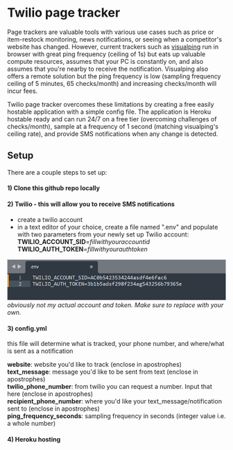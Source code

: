 
# Twilio page tracker

Page trackers are valuable tools with various use cases such as price or item-restock monitoring, news notifications, or seeing when a competitor's website has changed. However, current trackers such as [visualping](https://visualping.io/) run in browser with great ping frequency (ceiling of 1s) but eats up valuable compute resources, assumes that your PC is constantly on, and also assumes that you're nearby to receive the notification. Visualping also offers a remote solution but the ping frequency is low (sampling frequency ceiling of 5 minutes, 65 checks/month) and increasing checks/month will incur fees. 

Twilio page tracker overcomes these limitations by creating a free easily hostable application with a simple config file. The application is Heroku hostable ready and can run 24/7 on a free tier (overcoming challenges of checks/month), sample at a frequency of 1 second (matching visualping's ceiling rate), and provide SMS notifications when any change is detected. 

## Setup

There are a couple steps to set up: 

#### 1) Clone this github repo locally

#### 2) Twilio - this will allow you to receive SMS notifications
- create a twilio account  
- in a text editor of your choice, create a file named ".env" and populate with two parameters from your newly set up Twilio account:
**TWILIO_ACCOUNT_SID**=*fillwithyouraccountid*  
**TWILIO_AUTH_TOKEN**=*fillwithyourauthtoken*

![](/_pictures/env_file_example.PNG)  
*obviously not my actual account and token. Make sure to replace with your own.*

#### 3) config.yml
this file will determine what is tracked, your phone number, and where/what is sent as a notification

**website**: website you'd like to track (enclose in apostrophes)  
**text_message**: message you'd like to be sent from text (enclose in apostrophes)  
**twilio_phone_number**: from twilio you can request a number. Input that here (enclose in apostrophes)  
**recipient_phone_number**: where you'd like your text_message/notification sent to (enclose in apostrophes)  
**ping_frequency_seconds**: sampling frequency in seconds (integer value i.e. a whole number)  


#### 4) Heroku hosting
